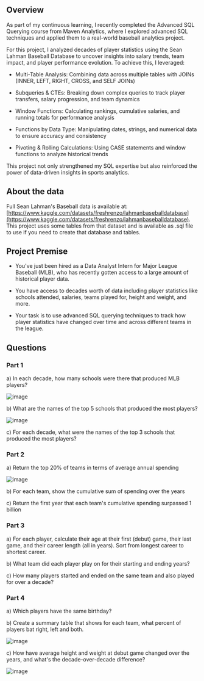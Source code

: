 ## Overview

As part of my continuous learning, I recently completed the Advanced SQL Querying course from Maven Analytics, where I explored advanced SQL techniques and applied them to a real-world baseball analytics project.

For this project, I analyzed decades of player statistics using the Sean Lahman Baseball Database to uncover insights into salary trends, team impact, and player performance evolution. To achieve this, I leveraged:

*   Multi-Table Analysis: Combining data across multiple tables with JOINs (INNER, LEFT, RIGHT, CROSS, and SELF JOINs)
    
*   Subqueries & CTEs: Breaking down complex queries to track player transfers, salary progression, and team dynamics
    
*   Window Functions: Calculating rankings, cumulative salaries, and running totals for performance analysis
    
*   Functions by Data Type: Manipulating dates, strings, and numerical data to ensure accuracy and consistency
    
*   Pivoting & Rolling Calculations: Using CASE statements and window functions to analyze historical trends
    

This project not only strengthened my SQL expertise but also reinforced the power of data-driven insights in sports analytics.

## About the data

Full Sean Lahman's Baseball data is available at: [https://www.kaggle.com/datasets/freshrenzo/lahmanbaseballdatabase](https://www.kaggle.com/datasets/freshrenzo/lahmanbaseballdatabase). This project uses some tables from that dataset and is available as .sql file to use if you need to create that database and tables.

## Project Premise

*   You've just been hired as a Data Analyst Intern for Major League Baseball (MLB), who has recently gotten access to a large amount of historical player data.
    
*   You have access to decades worth of data including player statistics like schools attended, salaries, teams played for, height and weight, and more.
    
*   Your task is to use advanced SQL querying techniques to track how player statistics have changed over time and across different teams in the league.
    

## Questions

### Part 1

a) In each decade, how many schools were there that produced MLB players?

![image](https://github.com/user-attachments/assets/9822e887-8013-4e1a-bd01-c06d5fc77e26)

b) What are the names of the top 5 schools that produced the most players?

![image](https://github.com/user-attachments/assets/fb06b73e-0c1c-430b-bfd7-15eb7c79269e)

c) For each decade, what were the names of the top 3 schools that produced the most players?

### Part 2

a) Return the top 20% of teams in terms of average annual spending

![image](https://github.com/user-attachments/assets/bb8468ba-fe99-4a3c-8029-f0575af55cfb)

b) For each team, show the cumulative sum of spending over the years

c) Return the first year that each team's cumulative spending surpassed 1 billion

### Part 3

a) For each player, calculate their age at their first (debut) game, their last game, and their career length (all in years). Sort from longest career to shortest career.

b) What team did each player play on for their starting and ending years?

c) How many players started and ended on the same team and also played for over a decade?

### Part 4

a) Which players have the same birthday?

b) Create a summary table that shows for each team, what percent of players bat right, left and both.

![image](https://github.com/user-attachments/assets/22e23b8d-24c6-4ff3-a50c-2549c63f719e)

c) How have average height and weight at debut game changed over the years, and what's the decade-over-decade difference?

![image](https://github.com/user-attachments/assets/dbce2aa8-7465-4b5e-8c8d-6f14b3bb4c8e)
